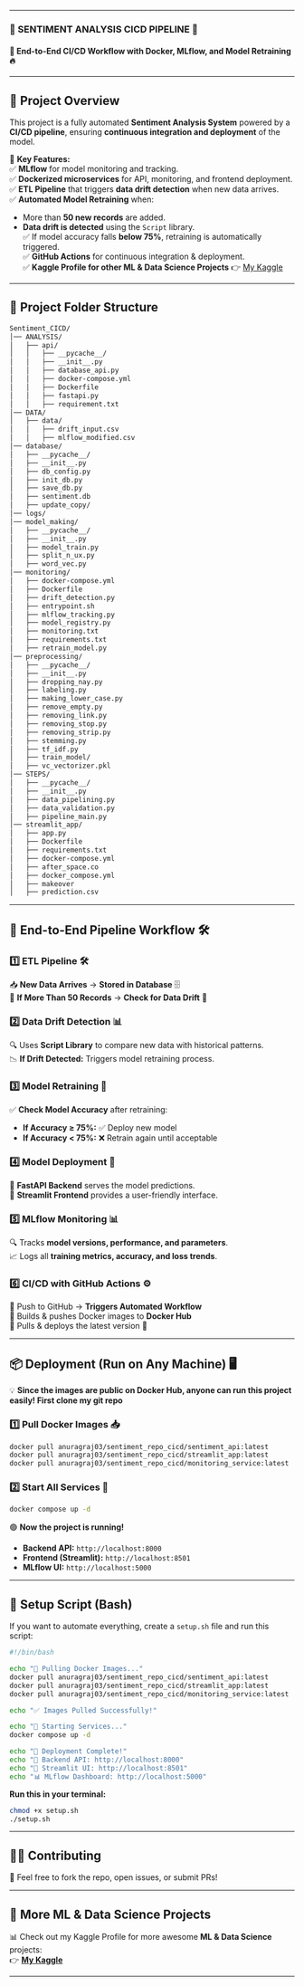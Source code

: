 

---

### **📌 SENTIMENT ANALYSIS CICD PIPELINE 🚀**  
#### **🔗 End-to-End CI/CD Workflow with Docker, MLflow, and Model Retraining 🔥**  

---

## **🌟 Project Overview**  
This project is a fully automated **Sentiment Analysis System** powered by a **CI/CD pipeline**, ensuring **continuous integration and deployment** of the model.  

🔹 **Key Features:**  
✅ **MLflow** for model monitoring and tracking.  
✅ **Dockerized microservices** for API, monitoring, and frontend deployment.  
✅ **ETL Pipeline** that triggers **data drift detection** when new data arrives.  
✅ **Automated Model Retraining** when:  
   - More than **50 new records** are added.  
   - **Data drift is detected** using the `Script` library.  
✅ If model accuracy falls **below 75%**, retraining is automatically triggered.  
✅ **GitHub Actions** for continuous integration & deployment.  
✅ **Kaggle Profile for other ML & Data Science Projects** 👉 [My Kaggle](https://www.kaggle.com/anuragraj03)  

---

## **📂 Project Folder Structure**  
```bash
Sentiment_CICD/
│── ANALYSIS/
│   ├── api/
│   │   ├── __pycache__/
│   │   ├── __init__.py
│   │   ├── database_api.py
│   │   ├── docker-compose.yml
│   │   ├── Dockerfile
│   │   ├── fastapi.py
│   │   ├── requirement.txt
│── DATA/
│   ├── data/
│   │   ├── drift_input.csv
│   │   ├── mlflow_modified.csv
│── database/
│   ├── __pycache__/
│   ├── __init__.py
│   ├── db_config.py
│   ├── init_db.py
│   ├── save_db.py
│   ├── sentiment.db
│   ├── update_copy/
│── logs/
│── model_making/
│   ├── __pycache__/
│   ├── __init__.py
│   ├── model_train.py
│   ├── split_n_ux.py
│   ├── word_vec.py
│── monitoring/
│   ├── docker-compose.yml
│   ├── Dockerfile
│   ├── drift_detection.py
│   ├── entrypoint.sh
│   ├── mlflow_tracking.py
│   ├── model_registry.py
│   ├── monitoring.txt
│   ├── requirements.txt
│   ├── retrain_model.py
│── preprocessing/
│   ├── __pycache__/
│   ├── __init__.py
│   ├── dropping_nay.py
│   ├── labeling.py
│   ├── making_lower_case.py
│   ├── remove_empty.py
│   ├── removing_link.py
│   ├── removing_stop.py
│   ├── removing_strip.py
│   ├── stemming.py
│   ├── tf_idf.py
│   ├── train_model/
│   ├── vc_vectorizer.pkl
│── STEPS/
│   ├── __pycache__/
│   ├── __init__.py
│   ├── data_pipelining.py
│   ├── data_validation.py
│   ├── pipeline_main.py
│── streamlit_app/
│   ├── app.py
│   ├── Dockerfile
│   ├── requirements.txt
│   ├── docker-compose.yml
│   ├── after_space.co
│   ├── docker_compose.yml
│   ├── makeover
│   ├── prediction.csv
```

---

## **🔗 End-to-End Pipeline Workflow 🛠️**  

### **1️⃣ ETL Pipeline 🛠️**  
📥 **New Data Arrives** → **Stored in Database** 🗄  
🔄 **If More Than 50 Records** → **Check for Data Drift** 🚨  

### **2️⃣ Data Drift Detection 📊**  
🔍 Uses **Script Library** to compare new data with historical patterns.  
📉 **If Drift Detected:** Triggers model retraining process.  

### **3️⃣ Model Retraining 🤖**  
✅ **Check Model Accuracy** after retraining:  
   - **If Accuracy ≥ 75%:** ✅ Deploy new model  
   - **If Accuracy < 75%:** ❌ Retrain again until acceptable  

### **4️⃣ Model Deployment 🚀**  
📡 **FastAPI Backend** serves the model predictions.  
🎨 **Streamlit Frontend** provides a user-friendly interface.  

### **5️⃣ MLflow Monitoring 📊**  
🔍 Tracks **model versions, performance, and parameters**.  
📈 Logs all **training metrics, accuracy, and loss trends**.  

### **6️⃣ CI/CD with GitHub Actions ⚙️**  
🔹 Push to GitHub → **Triggers Automated Workflow**  
🔹 Builds & pushes Docker images to **Docker Hub**  
🔹 Pulls & deploys the latest version 🚀  

---

## **📦 Deployment (Run on Any Machine) 🖥️**  
💡 **Since the images are public on Docker Hub, anyone can run this project easily! First clone my git repo**  

### **1️⃣ Pull Docker Images 📥**  
```bash
docker pull anuragraj03/sentiment_repo_cicd/sentiment_api:latest
docker pull anuragraj03/sentiment_repo_cicd/streamlit_app:latest
docker pull anuragraj03/sentiment_repo_cicd/monitoring_service:latest
```

### **2️⃣ Start All Services 🚀**  
```bash
docker compose up -d
```

🟢 **Now the project is running!**  
- **Backend API:** `http://localhost:8000`  
- **Frontend (Streamlit):** `http://localhost:8501`  
- **MLflow UI:** `http://localhost:5000`  

---

## **📜 Setup Script (Bash)**
If you want to automate everything, create a `setup.sh` file and run this script:

```bash
#!/bin/bash

echo "🚀 Pulling Docker Images..."
docker pull anuragraj03/sentiment_repo_cicd/sentiment_api:latest
docker pull anuragraj03/sentiment_repo_cicd/streamlit_app:latest
docker pull anuragraj03/sentiment_repo_cicd/monitoring_service:latest

echo "✅ Images Pulled Successfully!"

echo "🔧 Starting Services..."
docker compose up -d

echo "🎉 Deployment Complete!"
echo "📡 Backend API: http://localhost:8000"
echo "🎨 Streamlit UI: http://localhost:8501"
echo "📊 MLflow Dashboard: http://localhost:5000"
```

**Run this in your terminal:**
```bash
chmod +x setup.sh
./setup.sh
```

---

## **👨‍💻 Contributing**  
🚀 Feel free to fork the repo, open issues, or submit PRs!  

---

## **🔗 More ML & Data Science Projects**  
📊 Check out my Kaggle Profile for more awesome **ML & Data Science** projects:  
👉 **[My Kaggle](https://www.kaggle.com/anuragraj03)**  

---

